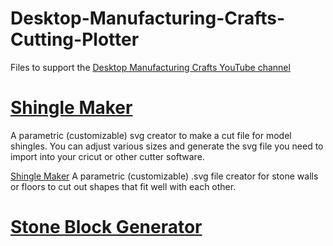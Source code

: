 # Desktop-Manufacturing-Crafts-Cutting-Plotter
Files to support the [Desktop Manufacturing Crafts YouTube channel](https://www.youtube.com/@DesktopManufacturingCrafts)

# [Shingle Maker](https://creuzerm.github.io/Desktop-Manufacturing-Crafts-Cutting-Plotter/ShingleMaker.html)
A parametric (customizable) svg creator to make a cut file for model shingles. You can adjust various sizes and generate the svg file you need to import into your cricut or other cutter software.

[Shingle Maker]([https://creuzerm.github.io/Desktop-Manufacturing-Crafts-Cutting-Plotter/ShingleMaker.html](https://creuzerm.github.io/Desktop-Manufacturing-Crafts-Cutting-Plotter/StoneBlockGenerator.html))
A parametric (customizable) .svg file creator for stone walls or floors to cut out shapes that fit well with each other. 
# [Stone Block Generator](https://creuzerm.github.io/Desktop-Manufacturing-Crafts-Cutting-Plotter/StoneBlockGenerator.html)

